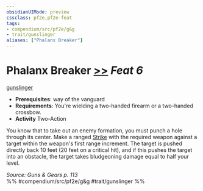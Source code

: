 ```yaml
---
obsidianUIMode: preview
cssclass: pf2e,pf2e-feat
tags:
- compendium/src/pf2e/g&g
- trait/gunslinger
aliases: ["Phalanx Breaker"]
---
```

# Phalanx Breaker  [>>](../../Rules/core-rulebook/chapter-9-playing-the-game.md#Actions "Two-Action") *Feat 6*  
[gunslinger](../../Rules/traits/gunslinger-g-g.md)  

- **Prerequisites**: way of the vanguard
- **Requirements**: You're wielding a two-handed firearm or a two-handed crossbow.
- **Activity** Two-Action

You know that to take out an enemy formation, you must punch a hole through its center. Make a ranged [Strike](../../Rules/actions/strike.md) with the required weapon against a target within the weapon's first range increment. The target is pushed directly back 10 feet (20 feet on a critical hit), and if this pushes the target into an obstacle, the target takes bludgeoning damage equal to half your level.

*Source: Guns & Gears p. 113*  
%% #compendium/src/pf2e/g&g #trait/gunslinger %%